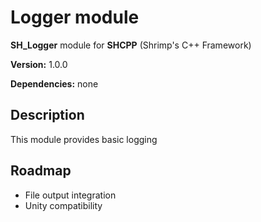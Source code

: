 # Logger module

**SH_Logger** module for **SHCPP** (Shrimp's C++ Framework)

**Version:** 1.0.0

**Dependencies:** none


## Description
This module provides basic logging

## Roadmap
* File output integration
* Unity compatibility
